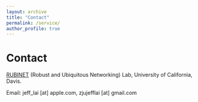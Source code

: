 ```yaml
---
layout: archive
title: "Contact"
permalink: /service/
author_profile: true
---
```


Contact
======
[RUBINET](https://www.ece.ucdavis.edu/~chuah/rubinet/people/group.html) (Robust and Ubiquitous Networking) Lab, University of California, Davis. 

Email: jeff_lai [at] apple.com, zjujefflai [at] gmail.com
